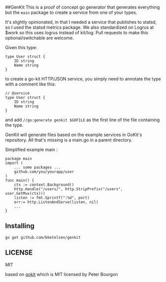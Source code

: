 ##GenKit
This is a proof of concept go generator that generates everything but the `main` package 
to create a service from one of your types.

It's slightly opinionated, in that I needed a service that publishes to statsd, so I used the 
statsd metrics package.  We also standardized on Logrus at $work so this uses logrus instead of kit/log.  Pull requests to make this optional/switchable are welcome.

Given this type:

```
type User struct {
	ID string
	Name string
}
```
to create a go-kit HTTP/JSON service, you simply need to annotate the type
with a comment like this:

```
// @service
type User struct {
	ID string
	Name string
}
```

and add `//go:generate genkit $GOFILE` as the first line of the file containing the type.

GenKit will generate files based on the example services in GoKit's repository.  All that's missing is a main.go in a parent directory.

Simplified example main :
```
package main
import (
	... some packages ...
	github.com/you/yourapp/user
)
func main() {
	ctx := context.Background()
	http.Handle("/users/", http.StripPrefix("/users", user.GetMux(ctx)))
	listen := fmt.Sprintf(":%d", port)
	err:= http.ListenAndServe(listen, nil)
	...
}
```

## Installing

`go get github.com/bketelsen/genkit`

## LICENSE

MIT

based on [gokit](https://gokit.io) which is MIT licensed by Peter Bourgon

